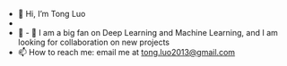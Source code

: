 - 👋 Hi, I’m Tong Luo
- 
- 👀 - 💞️ I am a big fan on Deep Learning and Machine Learning, and I am looking for collaboration on new projects
- 📫 How to reach me: email me at tong.luo2013@gmail.com

<!---
TongLuo2021/TongLuo2021 is a ✨ special ✨ repository because its `README.md` (this file) appears on your GitHub profile.
You can click the Preview link to take a look at your changes.
--->
